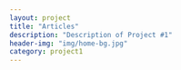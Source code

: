 ```yaml
---
layout: project
title: "Articles"
description: "Description of Project #1"
header-img: "img/home-bg.jpg"
category: project1
---
```


